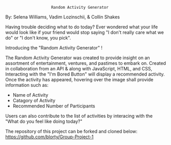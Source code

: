                         Random Activity Generator

By: Selena Williams, Vadim Lozinschii, & Collin Shakes

Having trouble deciding what to do today? Ever wondered what your life would look like if your friend would stop saying "I don't really care what we do" or "I don't know, you pick". 

Introducing the "Random Activity Generator" !

The Random Activity Generator was created to provide insight on an assortment of entertainment, ventures, and pastimes to embark on. Created in collaboration from an API & along with JavaScript, HTML, and CSS, Interacting with the "I'm Bored Button" will display a recommended activity. Once the activity has appeared, hovering over the image shall provide information such as:
* Name of Activity
* Catagory of Activity
* Recommended Number of Participants

Users can also contribute to the list of activities by interacing with the "What do you feel like doing today?"

The repository of this project can be forked and cloned below:
https://github.com/blorty/Group-Project-1